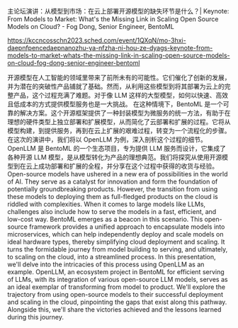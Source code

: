 主论坛演讲：从模型到市场：在云上部署开源模型的缺失环节是什么？| Keynote: From Models to Market: What's the Missing Link in Scaling Open Source Models on Cloud? - Fog Dong, Senior Engineer, BentoML

https://kccncosschn2023.sched.com/event/1QXqN/mo-3hxi-daepnfpencedaepnanozhu-ya-nfzha-ni-hou-ze-dyags-keynote-from-models-to-market-whats-the-missing-link-in-scaling-open-source-models-on-cloud-fog-dong-senior-engineer-bentoml

开源模型在人工智能的领域里带来了前所未有的可能性。它们催化了创新的发展，并为潜在的突破性产品铺就了基础。然而，从利用这些模型到将其部署为云上的完整产品，这个过程充满了难题。对于像 LLM 这样的大型模型，如何以快速、高效且低成本的方式提供模型服务也是一大挑战。 在这种情境下，BentoML 是一个可靠的解决方案。这个开源框架提供了一种封装模型为微服务的统一方法，有助于在理想的硬件类型上独立部署和扩展模型，从而简化了云部署和扩展的过程。它将从模型构建，到提供服务，再到在云上扩展的艰难过程，转变为一个流程化的步骤。 在这次的演讲中，我们将以 OpenLLM 为例，深入剖析这个过程的细节。OpenLLM 是 BentoML 的一个生态项目，专为提供 LLM 服务而设计，它集成了各种开源 LLM 模型，是从模型转化为产品的理想典范。我们将探究从使用开源模型到在云上成功部署和扩展的全程，并分享在这个过程中获得的收货与经验。 Open-source models have ushered in a new era of possibilities in the world of AI. They serve as a catalyst for innovation and form the foundation of potentially groundbreaking products. However, the transition from using these models to deploying them as full-fledged products on the cloud is riddled with complexities. When it comes to large models like LLMs, challenges also include how to serve the models in a fast, efficient, and low-cost way. BentoML emerges as a beacon in this scenario. This open-source framework provides a unified approach to encapsulate models into microservices, which can help independently deploy and scale models on ideal hardware types, thereby simplifying cloud deployment and scaling. It turns the formidable journey from model building to serving, and ultimately, to scaling on the cloud, into a streamlined process. In this presentation, we'll delve into the intricacies of this process using OpenLLM as an example. OpenLLM, an ecosystem project in BentoML for efficient serving of LLMs, with its integration of various open-source LLM models, serves as an ideal exemplar of transforming from model to product. We'll explore the trajectory from using open-source models to their successful deployment and scaling in the cloud, pinpointing the gaps that exist along this pathway. Alongside this, we'll share the victories achieved and the lessons learned during this journey.